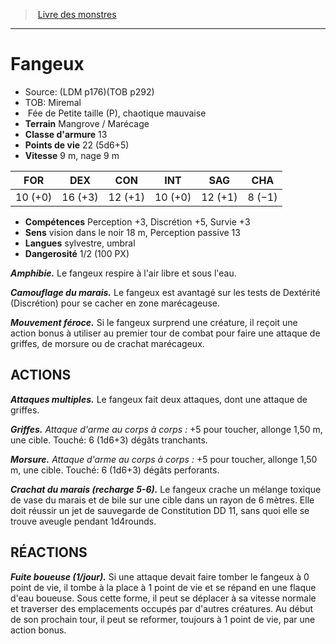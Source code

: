 ﻿> [Livre des monstres](tome_of_beasts.md)

---

# Fangeux

- Source: (LDM p176)(TOB p292)
- TOB: Miremal
-  Fée de Petite taille (P), chaotique mauvaise
- **Terrain** Mangrove / Marécage
- **Classe d'armure** 13
- **Points de vie** 22 (5d6+5)
- **Vitesse** 9 m, nage 9 m

|FOR|DEX|CON|INT|SAG|CHA|
|---|---|---|---|---|---|
|10 (+0)|16 (+3)|12 (+1)|10 (+0)|12 (+1)|8 (−1)|

- **Compétences** Perception +3, Discrétion +5, Survie +3
- **Sens** vision dans le noir 18 m, Perception passive 13
- **Langues** sylvestre, umbral
- **Dangerosité** 1/2 (100 PX)

**_Amphibie._** Le fangeux respire à l'air libre et sous l'eau.

**_Camouflage du marais._** Le fangeux est avantagé sur les tests de Dextérité (Discrétion) pour se cacher en zone marécageuse.

**_Mouvement féroce._** Si le fangeux surprend une créature, il reçoit une action bonus à utiliser au premier tour de combat pour faire une attaque de griffes, de morsure ou de crachat marécageux.

## ACTIONS

**_Attaques multiples._** Le fangeux fait deux attaques, dont une attaque de griffes.

**_Griffes._** _Attaque d'arme au corps à corps :_ +5 pour toucher, allonge 1,50 m, une cible. Touché: 6 (1d6+3) dégâts tranchants.

**_Morsure._** _Attaque d'arme au corps à corps :_ +5 pour toucher, allonge 1,50 m, une cible. Touché: 6 (1d6+3) dégâts perforants.

**_Crachat du marais (recharge 5-6)._** Le fangeux crache un mélange toxique de vase du marais et de bile sur une cible dans un rayon de 6 mètres. Elle doit réussir un jet de sauvegarde de Constitution DD 11, sans quoi elle se trouve aveugle pendant 1d4rounds.

## RÉACTIONS

**_Fuite boueuse (1/jour)._** Si une attaque devait faire tomber le fangeux à 0 point de vie, il tombe à la place à 1 point de vie et se répand en une flaque d'eau boueuse. Sous cette forme, il peut se déplacer à sa vitesse normale et traverser des emplacements occupés par d'autres créatures. Au début de son prochain tour, il peut se reformer, toujours à 1 point de vie, par une action bonus.

